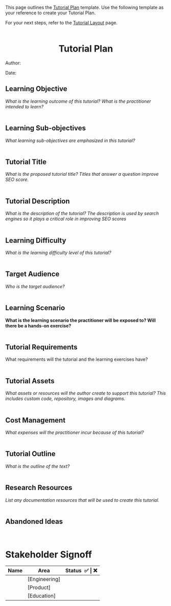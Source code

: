 This page outlines the [Tutorial Plan](#tutorial-plan) template. Use the following template as your reference to create your Tutorial Plan.

For your next steps, refer to the [Tutorial Layout](https://github.com/rahulhazra97/Documentation-Guide/wiki/Tutorial-Layout#tutorial-layout) page. 
<br /> <br />

<h1 align="center">Tutorial Plan</h1>

Author: 

Date:


## Learning Objective
_What is the learning outcome of this tutorial? What is the practitioner intended to learn?_
<br /> <br /> 


## Learning Sub-objectives
_What learning sub-objectives are emphasized in this tutorial?_
<br /> <br /> 


## Tutorial Title
_What is the proposed tutorial title? Titles that answer a question improve SEO score._
<br /> <br /> 


## Tutorial Description
_What is the description of the tutorial? The description is used by search engines so it plays a critical role in improving SEO scores_
<br /> <br /> 


## Learning Difficulty
_What is the learning difficulty level of this tutorial?_
<br /> <br />  


## Target Audience
_Who is the target audience?_
<br /> <br />  


## Learning Scenario
__What is the learning scenario the practitioner will be exposed to? Will there be a hands-on exercise?__
<br /> <br /> 


## Tutorial Requirements
What requirements will the tutorial and the learning exercises have?
<br /> <br />  


## Tutorial Assets
_What assets or resources will the author create to support this tutorial? This includes custom code, repository, images and diagrams._
<br /> <br /> 


## Cost Management
_What expenses will the practitioner incur because of this tutorial?_
<br /> <br />


## Tutorial Outline
_What is the outline of the text?_
<br /> <br /> 


## Research Resources
_List any documentation resources that will be used to create this tutorial._
<br /> <br /> 

## Abandoned Ideas
<br /> 

# Stakeholder Signoff

Name | Area | Status  ✅ \| ❌
-- | -- | --
  | [Engineering] |  
  | [Product] |  
  | [Education] |  


